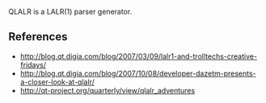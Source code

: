 QLALR is a LALR(1) parser generator.


## References

* http://blog.qt.digia.com/blog/2007/03/09/lalr1-and-trolltechs-creative-fridays/
* http://blog.qt.digia.com/blog/2007/10/08/developer-dazetm-presents-a-closer-look-at-qlalr/
* http://qt-project.org/quarterly/view/qlalr_adventures
